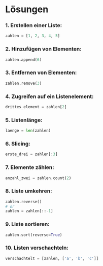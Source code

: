 # Lösungen

### 1. **Erstellen einer Liste:** 

```python
zahlen = [1, 2, 3, 4, 5]
```

### 2. **Hinzufügen von Elementen:** 

```python
zahlen.append(6)
```

### 3. **Entfernen von Elementen:**

```python
zahlen.remove(3)
```

### 4. **Zugreifen auf ein Listenelement:** 

```python
drittes_element = zahlen[2]
```

### 5. **Listenlänge:** 

```python
laenge = len(zahlen)
```

### 6. **Slicing:** 

```python
erste_drei = zahlen[:3]
```

### 7. **Elemente zählen:** 

```python
anzahl_zwei = zahlen.count(2)
```

### 8. **Liste umkehren:** 

```python
zahlen.reverse()
# or
zahlen = zahlen[::-1]
```

### 9. **Liste sortieren:**

```python
zahlen.sort(reverse=True)
```

### 10. **Listen verschachteln:**

```python
verschachtelt = [zahlen, ['a', 'b', 'c']]
```

